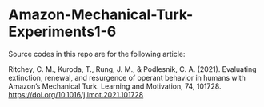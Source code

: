 # Amazon-Mechanical-Turk-Experiments1-6

Source codes in this repo are for the following article:

Ritchey, C. M., Kuroda, T., Rung, J. M., & Podlesnik, C. A. (2021). Evaluating extinction, renewal, and resurgence of operant behavior in humans with Amazon’s Mechanical Turk. Learning and Motivation, 74, 101728. https://doi.org/10.1016/j.lmot.2021.101728


